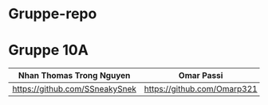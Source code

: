 # Gruppe-repo
<h1>Gruppe 10A</h1>


|Nhan Thomas Trong Nguyen| Omar Passi  | Samet  Demirezen | Anastasia Katanova | Sander Halvorsen | Kristin Svensson | Nora Lohne |
| ----------- | ------------- | ------------- | -----------------| -------------- | -------------- | ------------- | 
| https://github.com/SSneakySnek | https://github.com/Omarp321 | https://github.com/sametdemirezen | https://github.com/anastasiak111 | https://github.com/Sanderhalvors1 | https://github.com/kristintintin | https://github.com/NoraGith | 
